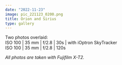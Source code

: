 ```yaml
---
date: "2022-11-23"
image: pic_221123_0200.png
title: Orion and Sirius
type: gallery
---
```


Two photos overlaid:  
ISO 100 | 35 mm | f/2.8 | 30s | with iOptron SkyTracker  
ISO 100 | 35 mm | f/2.8 | 120s

*All photos are taken with Fujifilm X-T2.*